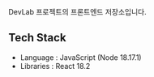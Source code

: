 DevLab 프로젝트의 프론트엔드 저장소입니다.

## Tech Stack

- Language : JavaScript (Node 18.17.1)
- Libraries : React 18.2
